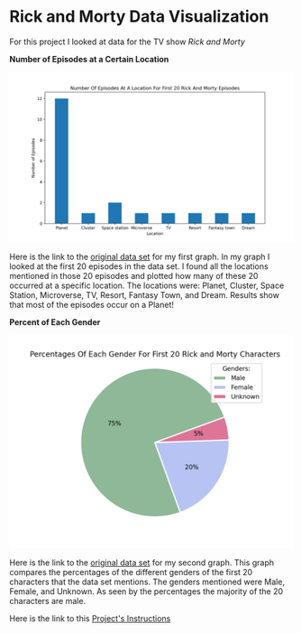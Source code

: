 # Rick and Morty Data Visualization

For this project I looked at data for the TV show _Rick and Morty_

**Number of Episodes at a Certain Location**

![Episodes VS Location](Episodes_Locations.png)

Here is the link to the [original data set](location.json) for my first graph. In my graph I looked at the first 20 episodes in the data set. I found all the locations mentioned in those 20 episodes and plotted how many of these 20 occurred at a specific location. The locations were: Planet, Cluster, Space Station, Microverse, TV, Resort, Fantasy Town, and Dream. Results show that most of the episodes occur on a Planet!

**Percent of Each Gender**

![Percent VS Gender](Percent_Gender.png)

Here is the link to the [original data set](character.json) for my second graph. This graph compares the percentages of the different genders of the first 20 characters that the data set mentions. The genders mentioned were Male, Female, and Unknown. As seen by the percentages the majority of the 20 characters are male.

Here is the link to this [Project's Instructions](https://github.com/mikeizbicki/cmc-csci040/tree/2021fall/hw_02)
